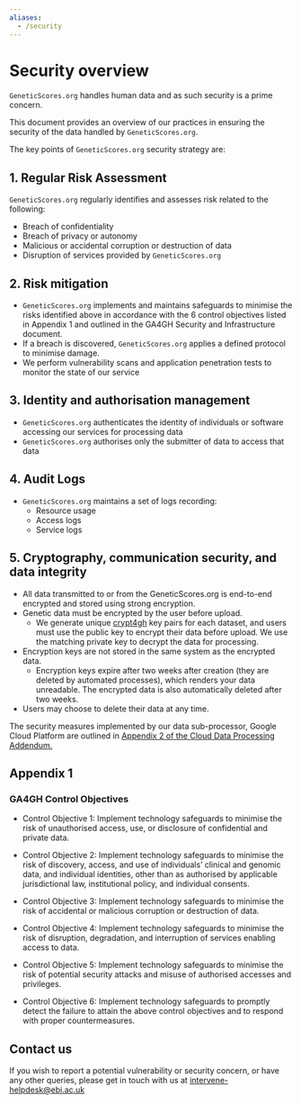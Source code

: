 ```yaml
---
aliases:
  - /security
---
```


# Security overview

`GeneticScores.org` handles human data and as such security is a prime concern.

This document provides an overview of our practices in ensuring the security of the data handled by `GeneticScores.org`.

The key points of `GeneticScores.org` security strategy are:

## 1. Regular Risk Assessment

`GeneticScores.org` regularly identifies and assesses risk related to the following:

* Breach of confidentiality
* Breach of privacy or autonomy
* Malicious or accidental corruption or destruction of data
* Disruption of services provided by `GeneticScores.org`

## 2. Risk mitigation

* `GeneticScores.org` implements and maintains safeguards to minimise the risks identified above in accordance with the 6 control objectives listed in Appendix 1 and outlined in the GA4GH Security and Infrastructure document.
* If a breach is discovered, `GeneticScores.org` applies a defined protocol to minimise damage.
* We perform vulnerability scans and application penetration tests to monitor the state of our service

## 3. Identity and authorisation management

* `GeneticScores.org` authenticates the identity of individuals or software accessing our services for processing data
* `GeneticScores.org` authorises only the submitter of data to access that data

## 4. Audit Logs

* `GeneticScores.org` maintains a set of logs recording:
  * Resource usage
  * Access logs
  * Service logs

## 5. Cryptography, communication  security, and data integrity

* All data transmitted to or from the GeneticScores.org is end-to-end encrypted and stored using strong encryption.
* Genetic data must be encrypted by the user before upload.
  * We generate unique [crypt4gh](https://www.ga4gh.org/news_item/crypt4gh-a-secure-method-for-sharing-human-genetic-data/) key pairs for each dataset, and users must use the public key to encrypt their data before upload. We use the matching private key to decrypt the data for processing.
* Encryption keys are not stored in the same system as the encrypted data.
  * Encryption keys expire after two weeks after creation (they are deleted by automated processes), which renders your data unreadable. The encrypted data is also automatically deleted after two weeks.
* Users may choose to delete their data at any time.

The security measures implemented by our data sub-processor, Google Cloud Platform are outlined in [Appendix 2 of the Cloud Data Processing Addendum.](https://cloud.google.com/terms/data-processing-addendum?hl=en)

## Appendix 1

### GA4GH Control Objectives

* Control Objective 1: Implement technology safeguards to minimise the risk of unauthorised access, use, or disclosure of confidential and private data.

* Control Objective 2: Implement technology safeguards to minimise the risk of discovery, access, and use of individuals’ clinical and genomic data, and individual identities, other than as authorised by applicable jurisdictional law, institutional policy, and individual consents.

* Control Objective 3: Implement technology safeguards to minimise the risk of accidental or malicious corruption or destruction of data.

* Control Objective 4: Implement technology safeguards to minimise the risk of disruption, degradation, and interruption of services enabling access to data.

* Control Objective 5: Implement technology safeguards to minimise the risk of potential security attacks and misuse of authorised accesses and privileges.

* Control Objective 6: Implement technology safeguards to promptly detect the failure to attain the above control objectives and to respond with proper countermeasures.

## Contact us

If you wish to report a potential vulnerability or security concern, or have any other queries, please get in touch with us at intervene-helpdesk@ebi.ac.uk